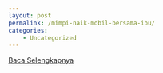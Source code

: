 ```yaml
---
layout: post
permalink: /mimpi-naik-mobil-bersama-ibu/
categories:
    - Uncategorized
---
```


[Baca Selengkapnya](/04)